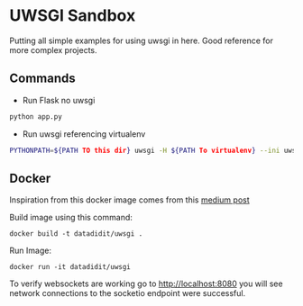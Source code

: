 # UWSGI Sandbox

Putting all simple examples for using uwsgi in here. Good reference for more complex projects.

## Commands

* Run Flask no uwsgi

```bash
python app.py
```

* Run uwsgi referencing virtualenv

```bash
PYTHONPATH=${PATH TO this dir} uwsgi -H ${PATH To virtualenv} --ini uwsgi.ini
```

## Docker

Inspiration from this docker image comes from this [medium post](https://medium.com/@smirnov.am/running-flask-in-production-with-docker-1932c88f14d0)

Build image using this command:

```
docker build -t datadidit/uwsgi .
```

Run Image:

```
docker run -it datadidit/uwsgi
```

To verify websockets are working go to [http://localhost:8080](http://localhost:8080) you will
see network connections to the socketio endpoint were successful.